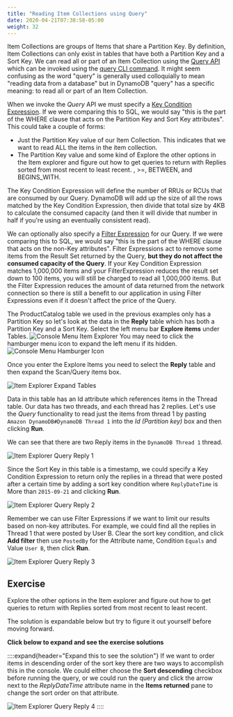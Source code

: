 ```yaml
---
title: "Reading Item Collections using Query"
date: 2020-04-21T07:38:58-05:00
weight: 32
---
```


Item Collections are groups of Items that share a Partition Key.  By definition, Item Collections can only exist in tables that have both a Partition Key and a Sort Key.  We can read all or part of an Item Collection using the [Query API](https://docs.aws.amazon.com/amazondynamodb/latest/APIReference/API_Query.html) which can be invoked using the [query CLI command](https://docs.aws.amazon.com/cli/latest/reference/dynamodb/query.html).  It might seem confusing as the word "query" is generally used colloquially to mean "reading data from a database" but in DynamoDB "query" has a specific meaning: to read all or part of an Item Collection.  

When we invoke the *Query* API we must specify a [Key Condition Expression](https://docs.aws.amazon.com/amazondynamodb/latest/developerguide/Query.html#Query.KeyConditionExpressions). If we were comparing this to SQL, we would say "this is the part of the WHERE clause that acts on the Partition Key and Sort Key attributes".  This could take a couple of forms:

* Just the Partition Key value of our Item Collection.  This indicates that we want to read ALL the items in the item collection.
* The Partition Key value and some kind of Explore the other options in the Item explorer and figure out how to get queries to return with Replies sorted from most recent to least recent.
, >=, BETWEEN, and BEGINS_WITH.

The Key Condition Expression will define the number of RRUs or RCUs that are consumed by our Query.  DynamoDB will add up the size of all the rows matched by the Key Condition Expression, then divide that total size by 4KB to calculate the consumed capacity (and then it will divide that number in half if you're using an eventually consistent read).

We can optionally also specify a [Filter Expression](https://docs.aws.amazon.com/amazondynamodb/latest/developerguide/Query.html#Query.FilterExpression) for our Query. If we were comparing this to SQL, we would say "this is the part of the WHERE clause that acts on the non-Key attributes".  Filter Expressions act to remove some items from the Result Set returned by the Query, **but they do not affect the consumed capacity of the Query**.  If your Key Condition Expression matches 1,000,000 items and your FilterExpression reduces the result set down to 100 items, you will still be charged to read all 1,000,000 items.  But the Filter Expression reduces the amount of data returned from the network connection so there is still a benefit to our application in using Filter Expressions even if it doesn't affect the price of the Query.

The ProductCatalog table we used in the previous examples only has a Partition Key so let's look at the data in the **Reply** table which has both a Partition Key and a Sort Key. Select the left menu bar **Explore items** under Tables.
![Console Menu Item Explorer](/static/images/hands-on-labs/explore-console/console_menu_explore_item.png)
You may need to click the hamburger menu icon to expand the left menu if its hidden.
![Console Menu Hamburger Icon](/static/images/hands-on-labs/explore-console/console_menu_hamburger_icon.png)


Once you enter the Explore Items you need to select the **Reply** table and then expand the Scan/Query items box.

![Item Explorer Expand Tables](/static/images/hands-on-labs/explore-console/console_explore_item_select_table.png)


Data in this table has an Id attribute which references items in the Thread table.  Our data has two threads, and each thread has 2 replies.  Let's use the *Query* functionality to read just the items from thread 1 by pasting `Amazon DynamoDB#DynamoDB Thread 1` into the *Id (Partition key)* box and then clicking **Run**.  

We can see that there are two Reply items in the `DynamoDB Thread 1` thread.

![Item Explorer Query Reply 1](/static/images/hands-on-labs/explore-console/console_item_explorer_query_reply_1.png)

Since the Sort Key in this table is a timestamp, we could specify a Key Condition Expression to return only the replies in a thread that were posted after a certain time by adding a sort key condition where `ReplyDateTime` is More than `2015-09-21` and clicking **Run**.

![Item Explorer Query Reply 2](/static/images/hands-on-labs/explore-console/console_item_explorer_query_reply_2.png)

Remember we can use Filter Expressions if we want to limit our results based on non-key attributes.  For example, we could find all the replies in Thread 1 that were posted by User B. Clear the sort key condition, and click **Add filter** then use `PostedBy` for the Attribute name, Condition `Equals` and Value `User B`, then click **Run**.

![Item Explorer Query Reply 3](/static/images/hands-on-labs/explore-console/console_item_explorer_query_reply_3.png)

## Exercise

Explore the other options in the Item explorer and figure out how to get queries to return with Replies sorted from most recent to least recent.

The solution is expandable below but try to figure it out yourself before moving forward.

**Click below to expand and see the exercise solutions**

::::expand{header="Expand this to see the solution"}
If we want to order items in descending order of the sort key there are two ways to accomplish this in the console. We could either choose the **Sort descending** checkbox before running the query, or we could run the query and click the arrow next to the *ReplyDateTime* attribute name in the **Items returned** pane to change the sort order on that attribute.

![Item Explorer Query Reply 4](/static/images/hands-on-labs/explore-console/console_item_explorer_query_reply_4.png)
::::

